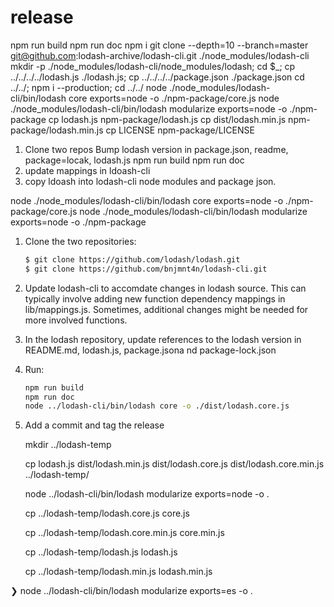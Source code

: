 # release

npm run build npm run doc npm i git clone --depth=10 --branch=master git@github.com:lodash-archive/lodash-cli.git ./node_modules/lodash-cli mkdir -p ./node\_modules/lodash-cli/node\_modules/lodash; cd $_; cp ../../../../lodash.js ./lodash.js; cp ../../../../package.json ./package.json cd ../../; npm i --production; cd ../../ node ./node\_modules/lodash-cli/bin/lodash core exports=node -o ./npm-package/core.js node ./node\_modules/lodash-cli/bin/lodash modularize exports=node -o ./npm-package cp lodash.js npm-package/lodash.js cp dist/lodash.min.js npm-package/lodash.min.js cp LICENSE npm-package/LICENSE

1. Clone two repos Bump lodash version in package.json, readme, package=locak, lodash.js npm run build npm run doc
2. update mappings in ldoash-cli
3. copy ldoash into lodash-cli node modules and package json.

node ./node\_modules/lodash-cli/bin/lodash core exports=node -o ./npm-package/core.js node ./node\_modules/lodash-cli/bin/lodash modularize exports=node -o ./npm-package

1. Clone the two repositories:

   ```bash
   $ git clone https://github.com/lodash/lodash.git
   $ git clone https://github.com/bnjmnt4n/lodash-cli.git
   ```

2. Update lodash-cli to accomdate changes in lodash source. This can typically involve adding new function dependency mappings in lib/mappings.js. Sometimes, additional changes might be needed for more involved functions.
3. In the lodash repository, update references to the lodash version in README.md, lodash.js, package.jsona nd package-lock.json
4. Run:

   ```bash
   npm run build
   npm run doc
   node ../lodash-cli/bin/lodash core -o ./dist/lodash.core.js
   ```

5. Add a commit and tag the release

   mkdir ../lodash-temp

   cp lodash.js dist/lodash.min.js dist/lodash.core.js dist/lodash.core.min.js ../lodash-temp/

   node ../lodash-cli/bin/lodash modularize exports=node -o .

   cp ../lodash-temp/lodash.core.js core.js

   cp ../lodash-temp/lodash.core.min.js core.min.js

   cp ../lodash-temp/lodash.js lodash.js

   cp ../lodash-temp/lodash.min.js lodash.min.js

❯ node ../lodash-cli/bin/lodash modularize exports=es -o .

